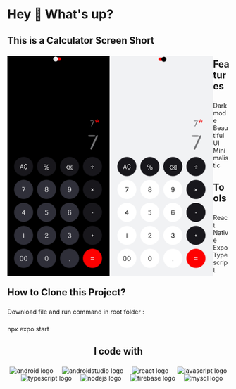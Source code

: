 <h1 align="left">Hey 👋 What's up?</h1>

###

<h2 align="left">This is a Calculator Screen Short</h2>

###

<img align="left" height="500" src="https://raw.githubusercontent.com/VASU-ARDESHANA/Calculator-with-RN/main/ScreenShort/Screenshot_2024-08-05-10-11-42-10_f73b71075b1de7323614b647fe394240.jpg"  />

###

<img align="left" height="500" src="https://raw.githubusercontent.com/VASU-ARDESHANA/Calculator-with-RN/main/ScreenShort/Screenshot_2024-08-05-10-11-55-50_f73b71075b1de7323614b647fe394240.jpg"  />

###

<h2 align="left">Features</h2>

###

<p align="left">Dark mode<br>Beautiful UI<br>Minimalistic</p>

###

<h2 align="left">Tools</h2>

###

<p align="left">React Native Expo<br>Typescript</p>

###

<h2 align="left">How to Clone this Project?</h2>

###

<p align="left">Download file and run command in root folder :</p>

###

<p align="left">npx expo start</p>

###

<h2 align="center">I code with</h2>

###

<div align="center">
  <img src="https://cdn.jsdelivr.net/gh/devicons/devicon/icons/android/android-original.svg" height="40" alt="android logo"  />
  <img width="12" />
  <img src="https://cdn.jsdelivr.net/gh/devicons/devicon/icons/androidstudio/androidstudio-original.svg" height="40" alt="androidstudio logo"  />
  <img width="12" />
  <img src="https://cdn.jsdelivr.net/gh/devicons/devicon/icons/react/react-original.svg" height="40" alt="react logo"  />
  <img width="12" />
  <img src="https://cdn.jsdelivr.net/gh/devicons/devicon/icons/javascript/javascript-original.svg" height="40" alt="javascript logo"  />
  <img width="12" />
  <img src="https://cdn.jsdelivr.net/gh/devicons/devicon/icons/typescript/typescript-original.svg" height="40" alt="typescript logo"  />
  <img width="12" />
  <img src="https://cdn.jsdelivr.net/gh/devicons/devicon/icons/nodejs/nodejs-original.svg" height="40" alt="nodejs logo"  />
  <img width="12" />
  <img src="https://cdn.jsdelivr.net/gh/devicons/devicon/icons/firebase/firebase-plain.svg" height="40" alt="firebase logo"  />
  <img width="12" />
  <img src="https://cdn.jsdelivr.net/gh/devicons/devicon/icons/mysql/mysql-original.svg" height="40" alt="mysql logo"  />
</div>

###
